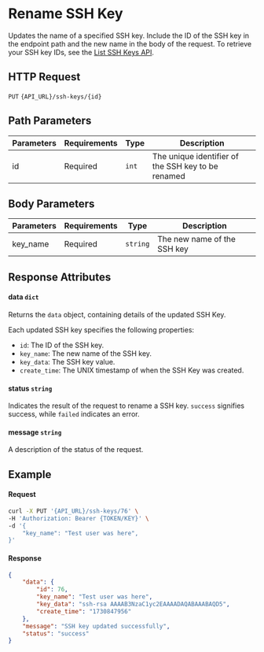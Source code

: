 # Rename SSH Key

Updates the name of a specified SSH key. Include the ID of the SSH key in the endpoint path
and the new name in the body of the request. To retrieve your SSH key IDs, see the [List SSH Keys API](List_SSH_Keys.md).

## HTTP Request

`PUT` `{API_URL}/ssh-keys/{id}`

## Path Parameters

| Parameters | Requirements | Type  | Description                                        |
|------------|--------------|-------|----------------------------------------------------|
| id         | Required     | `int` | The unique identifier of the SSH key to be renamed |

## Body Parameters

| Parameters | Requirements | Type     | Description                 |
|------------|--------------|----------|-----------------------------|
| key_name   | Required     | `string` | The new name of the SSH key |

## Response Attributes

#### data `dict`

Returns the `data` object, containing details of the updated SSH Key.

Each updated SSH key specifies the following properties:
- `id`: The ID of the SSH key.
- `key_name`: The new name of the SSH key.
- `key_data`: The SSH key value.
- `create_time`: The UNIX timestamp of when the SSH Key was created.

#### status `string`

Indicates the result of the request to rename a SSH key. `success` signifies success, while `failed` indicates an error.

#### message `string`

A description of the status of the request.

## Example

#### Request

```bash
curl -X PUT '{API_URL}/ssh-keys/76' \
-H 'Authorization: Bearer {TOKEN/KEY}' \
-d '{
    "key_name": "Test user was here",
}'
```

#### Response

```json
{
    "data": {
        "id": 76,
        "key_name": "Test user was here",
        "key_data": "ssh-rsa AAAAB3NzaC1yc2EAAAADAQABAAABAQD5",
        "create_time": "1730847956"
    },
    "message": "SSH key updated successfully",
    "status": "success"
}
```